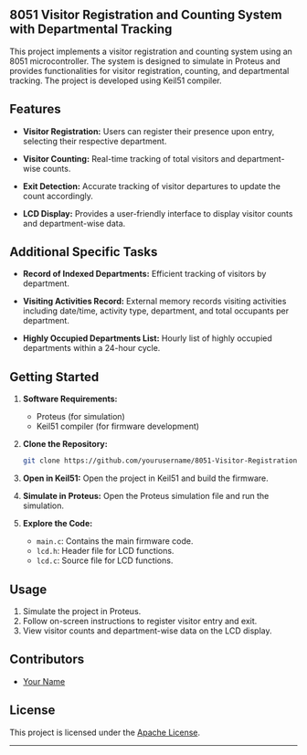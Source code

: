 
## 8051 Visitor Registration and Counting System with Departmental Tracking

This project implements a visitor registration and counting system using an 8051 microcontroller. The system is designed to simulate in Proteus and provides functionalities for visitor registration, counting, and departmental tracking. The project is developed using Keil51 compiler.

## Features

- **Visitor Registration:** Users can register their presence upon entry, selecting their respective department.
  
- **Visitor Counting:** Real-time tracking of total visitors and department-wise counts.
  
- **Exit Detection:** Accurate tracking of visitor departures to update the count accordingly.
  
- **LCD Display:** Provides a user-friendly interface to display visitor counts and department-wise data.

## Additional Specific Tasks

- **Record of Indexed Departments:** Efficient tracking of visitors by department.
  
- **Visiting Activities Record:** External memory records visiting activities including date/time, activity type, department, and total occupants per department.
  
- **Highly Occupied Departments List:** Hourly list of highly occupied departments within a 24-hour cycle.

## Getting Started

1. **Software Requirements:**
   - Proteus (for simulation)
   - Keil51 compiler (for firmware development)

2. **Clone the Repository:**
   ```bash
   git clone https://github.com/yourusername/8051-Visitor-Registration.git
   ```

3. **Open in Keil51:**
   Open the project in Keil51 and build the firmware.

4. **Simulate in Proteus:**
   Open the Proteus simulation file and run the simulation.

5. **Explore the Code:**
   - `main.c`: Contains the main firmware code.
   - `lcd.h`: Header file for LCD functions.
   - `lcd.c`: Source file for LCD functions.

## Usage

1. Simulate the project in Proteus.
2. Follow on-screen instructions to register visitor entry and exit.
3. View visitor counts and department-wise data on the LCD display.

## Contributors

- [Your Name](https://github.com/MaliusMartin)
<!-- - [Contributor 1](https://github.com/contributor1)
- [Contributor 2](https://github.com/contributor2) -->

## License

This project is licensed under the [Apache License](LICENSE).

---

